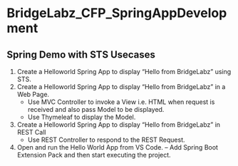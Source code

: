 # BridgeLabz_CFP_SpringAppDevelopment

## Spring Demo with STS Usecases
1. Create a Helloworld Spring App to display “Hello from BridgeLabz” using STS.
2. Create a Helloworld Spring App to display “Hello from BridgeLabz” in a Web Page.
    - Use MVC Controller to invoke a View i.e. HTML when request is received and also pass Model to be displayed.
    - Use Thymeleaf to display the Model.
3. Create a Helloworld Spring App to display “Hello from BridgeLabz” in REST Call
    - Use REST Controller to respond to the REST Request.
4. Open and run the Hello World App from VS Code.
    – Add Spring Boot Extension Pack and then start executing the project.
